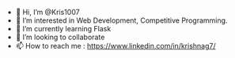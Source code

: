 - 👋 Hi, I’m @Kris1007
- 👀 I’m interested in Web Development, Competitive Programming.
- 🌱 I’m currently learning Flask
- 💞️ I’m looking to collaborate
- 📫 How to reach me : https://www.linkedin.com/in/krishnag7/

<!---
Kris1007/Kris1007 is a ✨ special ✨ repository because its `README.md` (this file) appears on your GitHub profile.
You can click the Preview link to take a look at your changes.
--->
